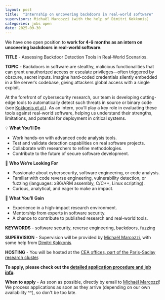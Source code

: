 ```yaml
---
layout: post
title:  "Internship on uncovering backdoors in real-world software"
supervisors: Michaël Marcozzi (with the help of Dimitri Kokkonis)
categories: jobs open
date: 2025-09-30
---
```

We have one open position to <strong>work for 4-6 months as an intern on uncovering backdoors in real-world software</strong>.

<strong>TITLE</strong> - Assessing Backdoor Detection Tools in Real-World Scenarios.

<strong>TOPIC</strong> - Backdoors in software are stealthy, malicious functionalities that can grant unauthorized access or escalate privileges—often triggered by obscure, secret inputs. Imagine hard-coded credentials silently embedded in a file server’s codebase, giving attackers global access with a single exploit.

At the forefront of cybersecurity research, our team is developing cutting-edge tools to automatically detect such threats in source or binary code (see [Kokkonis et al.][ICSE2025]). As an intern, you’ll play a key role in evaluating these tools against real-world software, helping us understand their strengths, limitations, and potential for deployment in critical systems. 

💡 **What You’ll Do**

* Work hands-on with advanced code analysis tools.
* Test and validate detection capabilities on real software projects.
* Collaborate with researchers to refine methodologies.
* Contribute to the future of secure software development.

🎯 **Who We’re Looking For**

* Passionate about cybersecurity, software engineering, or code analysis.
* Familiar with code reverse engineering, vulnerability detection, or fuzzing (languages: x86/ARM assembly, C/C++, Linux scripting).
* Curious, analytical, and eager to make an impact.

🌱 **What You’ll Gain**

* Experience in a high-impact research environment.
* Mentorship from experts in software security.
* A chance to contribute to published research and real-world tools.

<strong>KEYWORDS</strong> - software security, reverse engineering, backdoors, fuzzing

<strong>SUPERVISION</strong> - Supervision will be provided by [Michaël Marcozzi][marcozzi], with some help from [Dimitri Kokkonis][kokkonis].

<strong>HOSTING</strong> - You will be hosted at the [CEA offices, part of the Paris-Saclay research cluster][nano].

<strong>To apply, please check out the [detailed application procedure and job info][procedure]</strong>.

<strong>When to apply</strong> - As soon as possible, directly by email to [Michaël Marcozzi][marcozzi]! We process applications as soon as they arrive (depending on our own availability ^^), so don't be too late.



[procedure]: https://binsec.github.io/jobs#practical-details-about-the-hiring-procedure-and-the-positions
[list]: https://list.cea.fr/en/cybersecurity-toward-safety-and-privacy-by-design/
[shangai]: https://www.shanghairanking.com/institution/paris-saclay-university
[clarivate]: https://clarivate.com/derwent/top100innovators/company/cea-french-alternative-energies-and-atomic-energy-commission/
[backdoors]: https://dx.doi.org/10.1007/978-3-030-00470-5_5
[ICSE2025]: https://binsec.github.io/nutshells/icse-25.html
[NDSS2021]: https://binsec.github.io/nutshells/ndss-21.html
[SP2020]: https://binsec.github.io/nutshells/sp-20.html
[CAV2021]: https://binsec.github.io/nutshells/cav-21.html
[VMCAI2022]: https://binsec.github.io/nutshells/vmcai-22.html
[RTAS2021]: https://binsec.github.io/nutshells/rtas-21.html
[fps]: https://binsec.github.io/nutshells/fps-21.html
[ndssfuzz]: https://binsec.github.io/nutshells/fuzzing-22.html
[fuzzing]: https://www.fuzzingbook.org/
[bardin]: http://sebastien.bardin.free.fr/
[lemerre]: https://binsec.github.io/people/lemerre.html
[marcozzi]: http://www.marcozzi.net
[kokkonis]: https://kokkonisd.github.io/
[team]: https://binsec.github.io/#people
[nano]: https://goo.gl/maps/Swn77dLqrKQki7zt9
[publications]: https://binsec.github.io/publications
[walloffame]: https://binsec.github.io/achievements
[website]: https://binsec.github.io
[scienceaccueil]: https://www.science-accueil.org/en/
[ciup]: https://www.ciup.fr/en/
